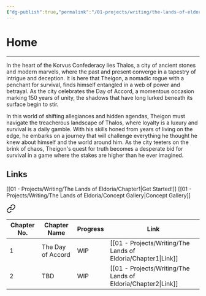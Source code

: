 ```yaml
---
{"dg-publish":true,"permalink":"/01-projects/writing/the-lands-of-eldoria/home/","tags":["Eldoria","gardenEntry"]}
---
```


# Home

---

In the heart of the Korvus Confederacy lies Thalos, a city of ancient stones and modern marvels, where the past and present converge in a tapestry of intrigue and deception. It is here that Theigon, a nomadic rogue with a penchant for survival, finds himself entangled in a web of power and betrayal. As the city celebrates the Day of Accord, a momentous occasion marking 150 years of unity, the shadows that have long lurked beneath its surface begin to stir.

In this world of shifting allegiances and hidden agendas, Theigon must navigate the treacherous landscape of Thalos, where loyalty is a luxury and survival is a daily gamble. With his skills honed from years of living on the edge, he embarks on a journey that will challenge everything he thought he knew about himself and the world around him. As the city teeters on the brink of chaos, Theigon's quest for truth becomes a desperate bid for survival in a game where the stakes are higher than he ever imagined.

## Links

[[01 - Projects/Writing/The Lands of Eldoria/Chapter1\|Get Started!]]
[[01 - Projects/Writing/The Lands of Eldoria/Concept Gallery\|Concept Gallery]]


<div class="transclusion internal-embed is-loaded"><a class="markdown-embed-link" href="/01-projects/writing/the-lands-of-eldoria/index/" aria-label="Open link"><svg xmlns="http://www.w3.org/2000/svg" width="24" height="24" viewBox="0 0 24 24" fill="none" stroke="currentColor" stroke-width="2" stroke-linecap="round" stroke-linejoin="round" class="svg-icon lucide-link"><path d="M10 13a5 5 0 0 0 7.54.54l3-3a5 5 0 0 0-7.07-7.07l-1.72 1.71"></path><path d="M14 11a5 5 0 0 0-7.54-.54l-3 3a5 5 0 0 0 7.07 7.07l1.71-1.71"></path></svg></a><div class="markdown-embed">





| Chapter No. | Chapter Name      | Progress | Link               |
| ----------- | ----------------- | -------- | ------------------ |
| 1           | The Day of Accord | WIP      | [[01 - Projects/Writing/The Lands of Eldoria/Chapter1\|Link]] |
| 2           | TBD               | WIP      | [[01 - Projects/Writing/The Lands of Eldoria/Chapter2\|Link]] |


</div></div>

